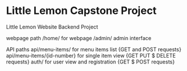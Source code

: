 # Little Lemon Capstone Project
Little Lemon Website Backend Project

webpage path
/home/ for webpage
/admin/ admin interface

API paths
api/menu-items/ for menu items list {GET and POST requests}
api/menu-items/{id-number} for single item view  {GET PUT $ DELETE requests}
auth/ for user view and registration {GET $ POST requests}



